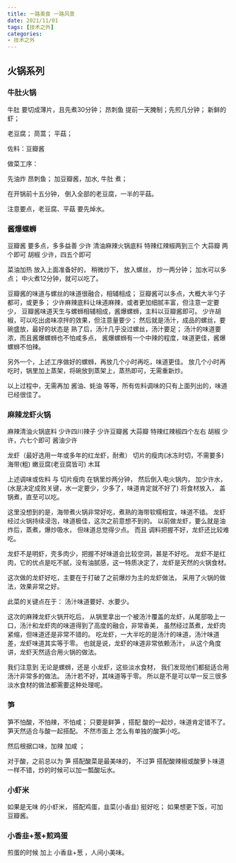 ```yaml
---
title: 一路美食 一路风景
date: 2021/11/01
tags: [技术之外]
categories:
- 技术之外
---
```


## 火锅系列

### 牛肚火锅
牛肚 要切成薄片，且先煮30分钟；
昂刺鱼 提前一天腌制；先煎几分钟；
新鲜的虾；

老豆腐；
茼蒿；
平菇；

佐料：豆瓣酱

做菜工序：

先油炸 昂刺鱼； 
加豆瓣酱，加水, 牛肚 煮；

在开锅前十五分钟，
倒入全部的老豆腐，一半的平菇。

注意要点，老豆腐、平菇 要先焯水。


### 酱爆螺蛳

豆瓣酱 要多点，多多益善
少许 清油麻辣火锅底料
特辣红辣椒两到三个
大蒜瓣 两个即可
胡椒 少许，四五个即可

菜油加热
放入上面准备好的，
稍微炒下，
放入螺丝，
炒一两分钟；
加水可以多点；
中火煮12分钟，就可以吃了。


豆瓣酱的味道与螺丝的味道很融合，相辅相成；
豆瓣酱可以多点，大概大半勺子都可，或更多；
少许麻辣底料让味道麻辣，或者更加细腻丰富，但注意一定要少，
豆瓣酱味道天生与螺蛳相辅相成，酱爆螺蛳，主料以豆瓣酱即可。
少许胡椒，可以吃出卤味凉拌的效果，但注意量要少；
然后就是汤汁，成品的螺丝，要碗盛放，最好的状态是 熟了后，汤汁几乎没过螺丝，汤汁要足；
汤汁的味道要浓，而且酱爆螺蛳也不怕咸多点，
酱爆螺蛳有一个中辣的程度，味道更佳，酱爆螺蛳不怕辣。

另外一个，上述工序做好的螺蛳，再放几个小时再吃，味道更佳。
放几个小时再吃时，锅里加上蒸架，将碗放到蒸架上，蒸热即可，无需重新炒。

以上过程中，无需再加 酱油、蚝油 等等，所有佐料调味的只有上面列出的，味道已经很佳了。
### 麻辣龙虾火锅

麻辣清油火锅底料
少许四川辣子
少许豆瓣酱
大蒜瓣
特辣红辣椒四个左右
胡椒 少许，六七个即可
酱油少许

龙虾（最好选用一年或多年的红龙虾，耐煮）
切片的瘦肉(冰冻时切，不需要多)
海带(粗)
嫩豆腐(老豆腐皆可)
木耳

上述调味或佐料 与 切片瘦肉 在锅里炒两分钟，
然后倒入电火锅内，
加少许水，(水是决定成败关键，水一定要少，少多了，味道肯定就不好了)
将食材放入，
盖锅煮，直至可以吃。

这里没想到的是，海带煮火锅非常好吃，煮熟的海带软糯相宜，味道不错。
龙虾经过火锅持续浸泡，味道极佳，这次之前意想不到的。
以前做龙虾，要么就是油炸后，蒸煮，爆炒吸水， 但味道总觉得少点。
而且 调料把握不好，龙虾还比较难吃。

龙虾不是明虾，壳多肉少，把握不好味道会比较空洞，甚是不好吃。
龙虾不是红肉，它的优点是吃不腻，没有油腻感，这一特质决定了，龙虾是天然的火锅食材。

这次做的龙虾好吃，主要在于打破了之前爆炒为主的龙虾做法，
采用了火锅的做法，效果非常之好。

此菜的关键点在于：
汤汁味道要好、水要少。

这次的麻辣龙虾火锅开吃后，
从锅里拿出一个被汤汁覆盖的龙虾，从尾部吸上一口，汤汁和龙虾肉的味道得到了高度的融合，非常香美，
虽然经过蒸煮，龙虾肉紧缩，但味道还是非常不错的。
吃龙虾，一大半吃的是汤汁的味道，汤汁味道差，龙虾味道其实等于零。
也就是说，龙虾的味道非常依赖汤汁，
从这个角度讲，龙虾天然适合用火锅的做法。


我们注意到 无论是螺蛳，还是 小龙虾，这些淡水食材，
我们发现他们都挺适合用汤汁非常多的做法。
汤汁若不好，其味道等于零。
所以是不是可以举一反三很多淡水食材的做法都需要这种处理呢。


### 笋
笋不怕酸，不怕辣，不怕咸；
只要是鲜笋 ，搭配 酸的一起炒，味道肯定错不了。
笋天然适合与酸一起搭配。
不然市面上 怎么有单独的酸笋小吃。

然后根据口味，加辣 加咸 ；

对于酸，之前总以为 笋 搭配酸菜是最美味的，
不过笋 搭配酸辣椒或酸萝卜味道一样不错，炒的时候可以加一瓢酸坛水。


### 小虾米
如果是无味 的小虾米， 搭配鸡蛋，韭菜(小香韭) 挺好吃；
如果想更下饭，可加 豆瓣酱。

### 小香韭+葱+煎鸡蛋
煎蛋的时候 加上 小香韭+葱 ，人间小美味。


